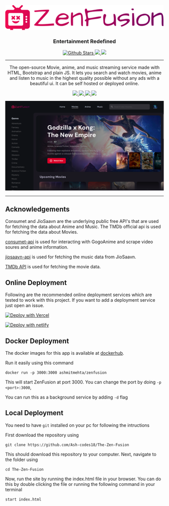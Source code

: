 <p align="center">
  <div align="center">
    <a href="https://github.com/Ash-codes18/The-Zen-Fusion">
      <img src="/assets/zenfusion-high-resolution-logo-transparent.svg" alt="Logo">
    </a>
    <h3>Entertainment Redefined</h3>
   
<a href="https://github.com/Ash-codes18/The-Zen-Fusion/stargazers">
      <img src="https://img.shields.io/github/stars/Ash-codes18/The-Zen-Fusion?style=flat-square" alt="Github Stars">
    </a>
    <a href="https://github.com/Ash-codes18/issues">
      <img src="https://img.shields.io/github/issues/Ash-codes18/The-Zen-Fusion?style=flat-square">
    </a>
    <a href="https://github.com/Ash-codes18/forks">
      <img src="https://img.shields.io/github/forks/Ash-codes18/The-Zen-Fusion?style=flat-square">
    </a>
  </div>

  <hr />

  <p align="center">
    The open-source Movie, anime, and music streaming service made with HTML, Bootstrap and plain JS. It lets you search and watch movies, anime and listen to music in the highest quality possible without any ads with a beautiful ui. It can be self hosted or deployed online.
  </p>
</p>


<p align="center">
  <a href="https://firebase.google.com/">
    <img src="https://img.shields.io/badge/firebase-%23039BE5.svg?style=for-the-badge&logo=firebase">
  </a>
  <a href="http://vanilla-js.com/">
    <img src="https://img.shields.io/badge/javascript-%23323330.svg?style=for-the-badge&logo=javascript&logoColor=%23F7DF1E">
  </a>
  <a href="https://nodejs.org/en">
    <img src="https://img.shields.io/badge/node.js-6DA55F?style=for-the-badge&logo=node.js&logoColor=white">
  </a>
  <a href="https://getbootstrap.com/">
    <img src="https://img.shields.io/badge/bootstrap-%238511FA.svg?style=for-the-badge&logo=bootstrap&logoColor=white">
  </a>
</p>


<img src="/assets/demo1.png">

<hr/>

## Acknowledgements

Consumet and JioSaavn are the underlying public free API's that are used for fetching the data about Anime and Music. The TMDb official api is used for fetching the data about Movies. 

[consumet-api](https://github.com/consumet/api.consumet.org) is used for interacting with GogoAnime and scrape video soures and anime information.

[jiosaavn-api](https://github.com/sumitkolhe/jiosaavn-api) is used for fetching the music data from JioSaavn.

[TMDb API](https://www.themoviedb.org/documentation/api) is used for fetching the movie data.


## Online Deployment

Following are the recommended online deployment services which are tested to work with this project. If you want to add a deployment service just open an issue.

[![Deploy with Vercel](https://vercel.com/button)](https://vercel.com/new/clone?repository-url=https://github.com/Ash-codes18/The-Zen-Fusion&repo-name=The-Zen-Fusion)

[![Deploy with netlify](https://www.netlify.com/img/deploy/button.svg)](https://app.netlify.com/start/deploy?repository=https://github.com/Ash-codes18/The-Zen-Fusion)

## Docker Deployment

The docker images for this app is available at [dockerhub](https://hub.docker.com/repository/docker/ashmitmehta/zenfusion).

Run it easily using this command

```
docker run -p 3000:3000 ashmitmehta/zenfusion
```

This will start ZenFusion at port 3000. You can change the port by doing `-p <port>:3000`,

You can run this as a background service by adding `-d` flag

## Local Deployment

You need to have `git` installed on your pc for following the intructions

First download the repository using
```
git clone https://github.com/Ash-codes18/The-Zen-Fusion
```

This should download this repository to your computer. Next, navigate to the folder using
```
cd The-Zen-Fusion
```

Now, run the site by running the index.html file in your browser. You can do this by double clicking the file or running the following command in your terminal
```bash
start index.html
```